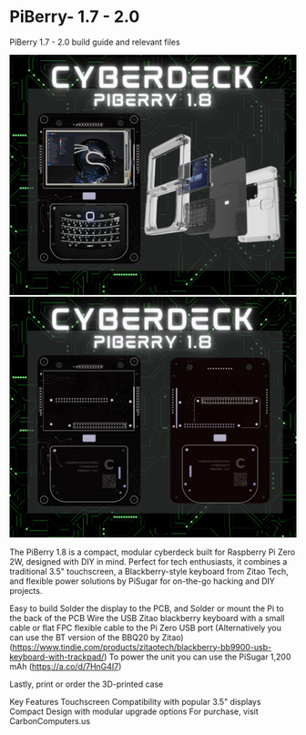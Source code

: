 # PiBerry- 1.7 - 2.0
PiBerry 1.7 - 2.0 build guide and relevant files

![PIC1](https://github.com/CarbonComputers/PiBerry-2.0/blob/main/Images/PiBerry%20v1.8%20p2.png)
![PIC2](https://github.com/CarbonComputers/PiBerry-2.0/blob/main/Images/PiBerry%20v1.8.png)  

The PiBerry 1.8 is a compact, modular cyberdeck built for Raspberry Pi Zero 2W, designed with DIY in mind. Perfect for tech enthusiasts, it combines a traditional 3.5" touchscreen, a Blackberry-style keyboard from Zitao Tech, and flexible power solutions by PiSugar for on-the-go hacking and DIY projects.

Easy to build
Solder the display to the PCB, and Solder or mount the Pi to the back of the PCB
Wire the USB Zitao blackberry keyboard with a small cable or flat FPC flexible cable to the Pi Zero USB port (Alternatively you can use the BT version of the BBQ20 by Zitao) (https://www.tindie.com/products/zitaotech/blackberry-bb9900-usb-keyboard-with-trackpad/)
To power the unit you can use the PiSugar 1,200 mAh (https://a.co/d/7HnG4I7)

Lastly, print or order the 3D-printed case

Key Features
Touchscreen Compatibility with popular 3.5" displays
Compact Design with modular upgrade options
For purchase, visit CarbonComputers.us

